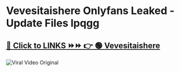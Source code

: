 
 # Vevesitaishere Onlyfans Leaked - Update Files lpqgg

## <h2><a href="https://clipsfans.com/Vevesitaishere&ref=git">🔗 Click to LINKS ⏩⏩ 👉 🟢 Vevesitaishere </a></h2>

<a href="https://clipsfans.com/Vevesitaishere&ref=git" rel="nofollow" data-target="animated-image.originalLink"><img src="https://i.ibb.co.com/xMMVF88/686577567.gif" alt="Viral Video Original" style="max-width: 100%; display: inline-block;" data-target="animated-image.originalImage"></a>

